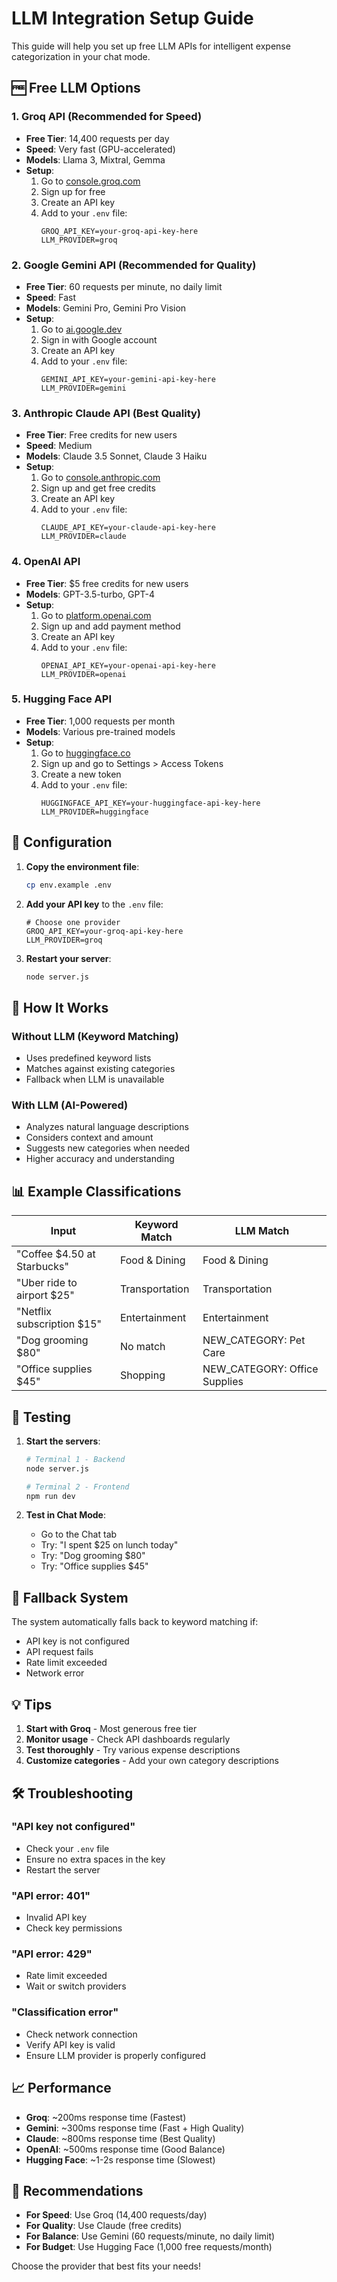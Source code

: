 # LLM Integration Setup Guide

This guide will help you set up free LLM APIs for intelligent expense categorization in your chat mode.

## 🆓 Free LLM Options

### 1. **Groq API (Recommended for Speed)**
- **Free Tier**: 14,400 requests per day
- **Speed**: Very fast (GPU-accelerated)
- **Models**: Llama 3, Mixtral, Gemma
- **Setup**: 
  1. Go to [console.groq.com](https://console.groq.com)
  2. Sign up for free
  3. Create an API key
  4. Add to your `.env` file:
     ```
     GROQ_API_KEY=your-groq-api-key-here
     LLM_PROVIDER=groq
     ```

### 2. **Google Gemini API (Recommended for Quality)**
- **Free Tier**: 60 requests per minute, no daily limit
- **Speed**: Fast
- **Models**: Gemini Pro, Gemini Pro Vision
- **Setup**:
  1. Go to [ai.google.dev](https://ai.google.dev)
  2. Sign in with Google account
  3. Create an API key
  4. Add to your `.env` file:
     ```
     GEMINI_API_KEY=your-gemini-api-key-here
     LLM_PROVIDER=gemini
     ```

### 3. **Anthropic Claude API (Best Quality)**
- **Free Tier**: Free credits for new users
- **Speed**: Medium
- **Models**: Claude 3.5 Sonnet, Claude 3 Haiku
- **Setup**:
  1. Go to [console.anthropic.com](https://console.anthropic.com)
  2. Sign up and get free credits
  3. Create an API key
  4. Add to your `.env` file:
     ```
     CLAUDE_API_KEY=your-claude-api-key-here
     LLM_PROVIDER=claude
     ```

### 4. **OpenAI API**
- **Free Tier**: $5 free credits for new users
- **Models**: GPT-3.5-turbo, GPT-4
- **Setup**:
  1. Go to [platform.openai.com](https://platform.openai.com)
  2. Sign up and add payment method
  3. Create an API key
  4. Add to your `.env` file:
     ```
     OPENAI_API_KEY=your-openai-api-key-here
     LLM_PROVIDER=openai
     ```

### 5. **Hugging Face API**
- **Free Tier**: 1,000 requests per month
- **Models**: Various pre-trained models
- **Setup**:
  1. Go to [huggingface.co](https://huggingface.co)
  2. Sign up and go to Settings > Access Tokens
  3. Create a new token
  4. Add to your `.env` file:
     ```
     HUGGINGFACE_API_KEY=your-huggingface-api-key-here
     LLM_PROVIDER=huggingface
     ```

## 🔧 Configuration

1. **Copy the environment file**:
   ```bash
   cp env.example .env
   ```

2. **Add your API key** to the `.env` file:
   ```env
   # Choose one provider
   GROQ_API_KEY=your-groq-api-key-here
   LLM_PROVIDER=groq
   ```

3. **Restart your server**:
   ```bash
   node server.js
   ```

## 🎯 How It Works

### Without LLM (Keyword Matching)
- Uses predefined keyword lists
- Matches against existing categories
- Fallback when LLM is unavailable

### With LLM (AI-Powered)
- Analyzes natural language descriptions
- Considers context and amount
- Suggests new categories when needed
- Higher accuracy and understanding

## 📊 Example Classifications

| Input | Keyword Match | LLM Match |
|-------|---------------|-----------|
| "Coffee $4.50 at Starbucks" | Food & Dining | Food & Dining |
| "Uber ride to airport $25" | Transportation | Transportation |
| "Netflix subscription $15" | Entertainment | Entertainment |
| "Dog grooming $80" | No match | NEW_CATEGORY: Pet Care |
| "Office supplies $45" | Shopping | NEW_CATEGORY: Office Supplies |

## 🚀 Testing

1. **Start the servers**:
   ```bash
   # Terminal 1 - Backend
   node server.js
   
   # Terminal 2 - Frontend
   npm run dev
   ```

2. **Test in Chat Mode**:
   - Go to the Chat tab
   - Try: "I spent $25 on lunch today"
   - Try: "Dog grooming $80"
   - Try: "Office supplies $45"

## 🔄 Fallback System

The system automatically falls back to keyword matching if:
- API key is not configured
- API request fails
- Rate limit exceeded
- Network error

## 💡 Tips

1. **Start with Groq** - Most generous free tier
2. **Monitor usage** - Check API dashboards regularly
3. **Test thoroughly** - Try various expense descriptions
4. **Customize categories** - Add your own category descriptions

## 🛠️ Troubleshooting

### "API key not configured"
- Check your `.env` file
- Ensure no extra spaces in the key
- Restart the server

### "API error: 401"
- Invalid API key
- Check key permissions

### "API error: 429"
- Rate limit exceeded
- Wait or switch providers

### "Classification error"
- Check network connection
- Verify API key is valid
- Ensure LLM provider is properly configured

## 📈 Performance

- **Groq**: ~200ms response time (Fastest)
- **Gemini**: ~300ms response time (Fast + High Quality)
- **Claude**: ~800ms response time (Best Quality)
- **OpenAI**: ~500ms response time (Good Balance)
- **Hugging Face**: ~1-2s response time (Slowest)

## 🎯 Recommendations

- **For Speed**: Use Groq (14,400 requests/day)
- **For Quality**: Use Claude (free credits)
- **For Balance**: Use Gemini (60 requests/minute, no daily limit)
- **For Budget**: Use Hugging Face (1,000 free requests/month)

Choose the provider that best fits your needs!
